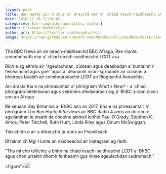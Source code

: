 ```yaml
---
layout: post
title: Ben Hunte air a chur an dreuchd mar a' chiad neach-naidheachd LCDT a' BhBC
date: 2018-12-16 21:04:42
categories: [an-rioghachd-aonaichte, cultar]
author: Crìstean MacMhìcheil
author_url: https://twitter.com/macmhicheil
image: https://raw.githubusercontent.com/MacMhicheil/GeidhUK/master/images/2018-12-16-ben-hunte-air-a-chur-an-dreuchd-mar-a-chiad-neach-naidheachd-lcdt-a-bhbc.png
---
```


Tha BBC News air an neach-naidheachd BBC Afraga, Ben Hunte, ainmeachadh mar a’ chiad neach-naidheachd LCDT aca.

<!--more-->

Bidh e ag aithris air “sgeulachdan, cùisean agus deasbadan a’ buntainn ri feisealachd agus gnè” agus a’ dèanamh mion-sgrùdadh air cùisean a bheireas buaidh air coimhearsnachd LCDT an Rìoghachd Aonaichte.

An-dràsta tha e na phreasantair a' phrògraim _What's New?_ - a 'chiad phrògram telebhisean agus seirbheis dhidseatach aig a' BhBC airson clann ann an Afraga.

Rè seusan Gay Britannia a' BhBC ann an 2017, bha e na phreasantair a' phrògraim _The Ben Hunte Interviews_ air BBC Radio 4 anns an do rinn e agallamhan le sreath de dhaoine ainmeil leithid Paul O'Grady, Stephen K. Amos, Peter Tatchell, Ruth Hunt, Linda Riley agus Calum McSwiggan.

Tòisichidh e air a dhreuchd ùr anns an Fhaoilleach.

Dh’ainmich Mgr Hunte an naidheachd air Instagram ag ràdh:

"Tha mi cho toilichte a bhith na chiad neach-naidheachd LCDT a' BhBC agus chan urrainn dhomh feitheamh gus innse sgeulachdan cudromach."

<figure">[![](https://geidh.uk/wp-content/uploads/2018/12/Ben_Hunte_Instagram.png)](https://www.instagram.com/p/BrVTj2YAlqz/)</figure>

